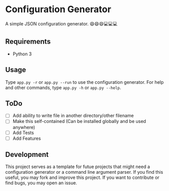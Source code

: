 # Configuration Generator
A simple JSON configuration generator. 😄😄😄💻💻💻

## Requirements
- Python 3

##  Usage
Type ```app.py -r``` or ```app.py --run``` to use the configuration generator. For help and other commands, type ```app.py -h``` or ```app.py --help```.

## ToDo
- [ ] Add ability to write file in another directory/other filename
- [ ] Make this self-contained (Can be installed globally and be used anywhere)
- [ ] Add Tests
- [ ] Add Features

## Development
This project serves as a template for futue projects that might need a configuration generator or a command line argument parser. If you find this useful, you may fork and improve this project. If you want to contribute or find bugs, you may open an issue.